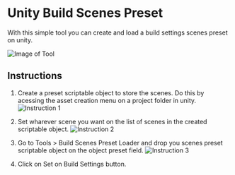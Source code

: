 # Unity Build Scenes Preset

With this simple tool you can create and load a build settings scenes preset on unity.

![Image of Tool](https://i.imgur.com/zg1ZqrN.png)



## Instructions
1. Create a preset scriptable object to store the scenes. Do this by acessing the asset creation menu on a project folder in unity.
![Instruction 1](https://i.imgur.com/D4qbFcL.png)

2. Set wharever scene you want on the list of scenes in the created scriptable object.
![Instruction 2](https://i.imgur.com/Hrkpyvb.png)

3. Go to Tools > Build Scenes Preset Loader and drop you scenes preset scriptable object on the object preset field.
![Instruction 3](https://i.imgur.com/2mXaVB9.png)

4. Click on Set on Build Settings button.
